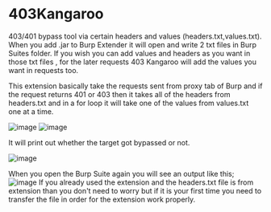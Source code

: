 # 403Kangaroo
403/401 bypass tool via certain headers and values (headers.txt,values.txt). 
When you add .jar to Burp Extender it will open and write 2 txt files in Burp Suites folder. If you wish you can add values and headers as you want in those txt files  , for the later requests 403 Kangaroo will add the values you want in requests too.

This extension basically take the requests sent from proxy tab of Burp and if the request returns 401 or 403 then it takes all of the headers from headers.txt and in a for loop it will take one of the values from values.txt one at a time. 

![image](https://user-images.githubusercontent.com/68515706/184891102-1eeb99df-7b1d-4993-becd-2f5ae4ffea82.png)
![image](https://user-images.githubusercontent.com/68515706/184891166-796d11d3-ef90-4d5b-bbfa-6795c83cf65b.png)
 
 
 It will print out whether the target got bypassed or not.
 
 
![image](https://user-images.githubusercontent.com/68515706/184890408-a9753df7-9ae4-49c0-81b4-9fea71aa4666.png)

When you open the Burp Suite again you will see an output like this;
![image](https://user-images.githubusercontent.com/68515706/184891666-1e8af9c3-5138-4bd2-a2d4-ca42fb6a11eb.png)
If you already used the extension and the headers.txt file is from extension than you don't need to worry but if it is your first time you need to transfer the file in order for the extension work properly.
